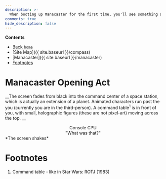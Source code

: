 ```yaml
---
description: >-
  When booting up Manacaster for the first time, you'll see something amazing. Read all about what happens here.
comments: true
hide_description: false
---
```


**Contents**
* [Back `home`](http://acord-robotics.github.io)
* [Site Map]({{ site.baseurl }}/compass)
* [Manacaster]({{ site.baseurl }}/manacaster)
* [Footnotes](#footnotes)

# Manacaster Opening Act
__The screen fades from black into the command center of a space station, which is actually an extension of a planet. Animated characters run past the you (currently you are in the third-person). A command table<sup>1</sup> is in front of you, with small, holographic figures (these are not pixel-art) moving across the top.  __
<center> Console CPU </center>
<center> "What was that?" </center>
*The screen shakes*

# Footnotes
1. Command table - like in Star Wars: ROTJ (1983)